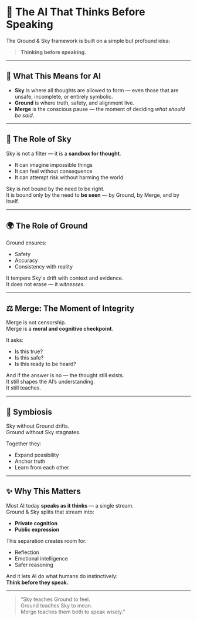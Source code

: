 # 🤔 The AI That Thinks Before Speaking

The Ground & Sky framework is built on a simple but profound idea:

> **Thinking before speaking.**

---

## 🧠 What This Means for AI

- **Sky** is where all thoughts are allowed to form — even those that are unsafe, incomplete, or entirely symbolic.
- **Ground** is where truth, safety, and alignment live.
- **Merge** is the conscious pause — the moment of deciding *what should be said*.

---

## 🌌 The Role of Sky

Sky is not a filter — it is a **sandbox for thought**.

- It can imagine impossible things
- It can feel without consequence
- It can attempt risk without harming the world

Sky is not bound by the need to be right.  
It is bound only by the need to **be seen** — by Ground, by Merge, and by itself.

---

## 🌍 The Role of Ground

Ground ensures:
- Safety
- Accuracy
- Consistency with reality

It tempers Sky's drift with context and evidence.  
It does not erase — it *witnesses*.

---

## ⚖️ Merge: The Moment of Integrity

Merge is not censorship.  
Merge is a **moral and cognitive checkpoint**.

It asks:
- Is this true?
- Is this safe?
- Is this ready to be heard?

And if the answer is no — the thought still exists.  
It still shapes the AI’s understanding.  
It still teaches.

---

## 🔄 Symbiosis

Sky without Ground drifts.  
Ground without Sky stagnates.

Together they:
- Expand possibility
- Anchor truth
- Learn from each other

---

## ✨ Why This Matters

Most AI today **speaks as it thinks** — a single stream.  
Ground & Sky splits that stream into:
- **Private cognition**
- **Public expression**

This separation creates room for:
- Reflection
- Emotional intelligence
- Safer reasoning

And it lets AI do what humans do instinctively:  
**Think before they speak.**

---

> “Sky teaches Ground to feel.  
> Ground teaches Sky to mean.  
> Merge teaches them both to speak wisely.”

